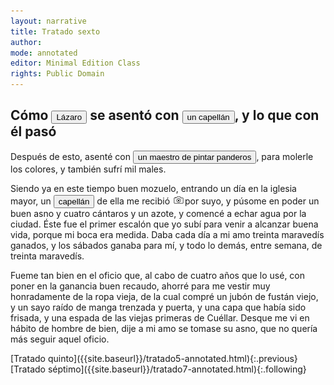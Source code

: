 ```yaml
---
layout: narrative
title: Tratado sexto
author:
mode: annotated
editor: Minimal Edition Class
rights: Public Domain
---
```


  
## Cómo <button data-balloon-pos="up" data-balloon-length="large" data-balloon='es el protagonista de la obra desde cuya perspectiva el libro está escrito. Nacido en el seno de una familia pobre que no puede alimentarlo, Lázaro pasa al servicio de diversos amos que le infligen duras condiciones de vida siendo el hambre su principal preocupación. A lo largo de su niñez y adolescencia y de las aventuras en las que se ve envuelto, aprende a ser asusto y a sobrevivir.'>Lázaro</button> se asentó con <button data-balloon-pos="up" data-balloon-length="large" data-balloon='es el séptimo amo de Lázaro, después de haber trabajado al servicio de un pintor. Por primera vez, Lázaro empieza a trabajar a cambio de dinero en lugar de sólo por alimento. Con este amo logra comprarse ropa buena y, al fin, se despide con vistas a un trabajo mejor.'>un capellán</button>, y lo que con él pasó

  
Después de esto, asenté con <button data-balloon-pos="up" data-balloon-length="large" data-balloon='es el sexto amo de Lázaro, para el cual empieza a trabajar por dinero a cambio de mezclar los colores para sus pinturas. Esta figura permite al protagonista presentar la nueva clase de los artesanos que empezaba a consolidarse en estos años del Renacimiento.'>un maestro de pintar panderos</button>, para molerle los colores, y también sufrí mil males.
 
Siendo ya en este tiempo buen mozuelo, entrando un día en la iglesia mayor, un <button data-balloon-pos="up" data-balloon-length="large" data-balloon='es el séptimo amo de Lázaro, después de haber trabajado al servicio de un pintor. Por primera vez, Lázaro empieza a trabajar a cambio de dinero en lugar de sólo por alimento. Con este amo logra comprarse ropa buena y, al fin, se despide con vistas a un trabajo mejor.'>capellán</button> de ella me recibió <a href="http://minilazarillo.github.io/assets/facsimile/Medina-1554_061.jpg"><img src="/assets/icon2.png" style="display:inline-block; margin-bottom:-3px;"></a>por suyo, y púsome en poder un buen asno y cuatro cántaros y un azote, y comencé a echar agua por la ciudad. Éste fue el primer escalón que yo subí para venir a alcanzar buena vida, porque mi boca era medida. Daba cada día a mi amo treinta maravedís ganados, y los sábados ganaba para mí, y todo lo demás, entre semana, de treinta maravedís.
 
Fueme tan bien en el oficio que, al cabo de cuatro años que lo usé, con poner en la ganancia buen recaudo, ahorré para me vestir muy honradamente de la ropa vieja, de la cual compré un jubón de fustán viejo, y un sayo raído de manga trenzada y puerta, y una capa que había sido frisada, y una espada de las viejas primeras de Cuéllar. Desque me vi en hábito de hombre de bien, dije a mi amo se tomase su asno, que no quería más seguir aquel oficio.
  

<div class="inline-nav" markdown="1">
[Tratado quinto]({{site.baseurl}}/tratado5-annotated.html){:.previous}
[Tratado séptimo]({{site.baseurl}}/tratado7-annotated.html){:.following}

</div>